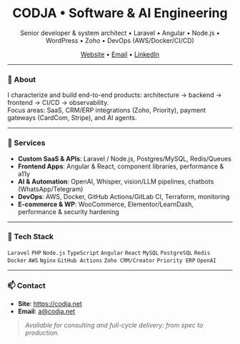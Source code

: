 <!-- Profile README -->

<h1 align="center">CODJA • Software & AI Engineering</h1>
<p align="center">
Senior developer & system architect • Laravel • Angular • Node.js • WordPress • Zoho • DevOps (AWS/Docker/CI/CD)
</p>

<p align="center">
  <a href="https://codja.net">Website</a> •
  <a href="mailto:hello@codja.net">Email</a> •
  <a href="https://www.linkedin.com/company/codja">LinkedIn</a>
</p>

---

### 👋 About
I characterize and build end-to-end products: architecture → backend → frontend → CI/CD → observability.  
Focus areas: SaaS, CRM/ERP integrations (Zoho, Priority), payment gateways (CardCom, Stripe), and AI agents.

---

### 🚀 Services
- **Custom SaaS & APIs**: Laravel / Node.js, Postgres/MySQL, Redis/Queues
- **Frontend Apps**: Angular & React, component libraries, performance & a11y
- **AI & Automation**: OpenAI, Whisper, vision/LLM pipelines, chatbots (WhatsApp/Telegram)
- **DevOps**: AWS, Docker, GitHub Actions/GitLab CI, Terraform, monitoring
- **E-commerce & WP**: WooCommerce, Elementor/LearnDash, performance & security hardening

---

### 🧰 Tech Stack
`Laravel` `PHP` `Node.js` `TypeScript` `Angular` `React` `MySQL` `PostgreSQL` `Redis`  
`Docker` `AWS` `Nginx` `GitHub Actions` `Zoho CRM/Creator` `Priority ERP` `OpenAI`

---

### 📫 Contact
- **Site**: https://codja.net  
- **Email**: a@codja.net  

> *Available for consulting and full-cycle delivery: from spec to production.*
